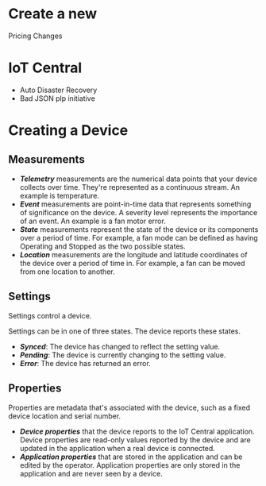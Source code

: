 # Create a new 
Pricing Changes


# IoT Central 
* Auto Disaster Recovery
* Bad JSON plp initiative 

# Creating a Device
## Measurements
*  ***Telemetry*** measurements are the numerical data points that your device collects over time. They're represented as a continuous stream. An example is temperature.
* ***Event*** measurements are point-in-time data that represents something of significance on the device. A severity level represents the importance of an event. An example is a fan motor error.
* ***State*** measurements represent the state of the device or its components over a period of time. For example, a fan mode can be defined as having Operating and Stopped as the two possible states.
* ***Location*** measurements are the longitude and latitude coordinates of the device over a period of time in. For example, a fan can be moved from one location to another.

## Settings
Settings control a device.

Settings can be in one of three states. The device reports these states.

* ***Synced***: The device has changed to reflect the setting value.
* ***Pending***: The device is currently changing to the setting value.
* ***Error***: The device has returned an error.

## Properties

Properties are metadata that's associated with the device, such as a fixed device location and serial number. 


* ***Device properties*** that the device reports to the IoT Central application. Device properties are read-only values reported by the device and are updated in the application when a real device is connected.
* ***Application properties*** that are stored in the application and can be edited by the operator. Application properties are only stored in the application and are never seen by a device.
